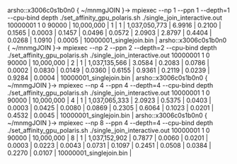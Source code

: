 arsho::x3006c0s1b0n0 { ~/mnmgJOIN }-> mpiexec --np 1 --ppn 1 --depth=1 --cpu-bind depth ./set_affinity_gpu_polaris.sh ./single_join_interactive.out 10000001 1 0 90000
| 10,000,000 | 1 | 1 | 1,037,050,773 |   6.9916 |   0.2100 |   0.1565 |   0.0003 |   0.1457 |   0.0496 |   0.0572 |   2.0903 |   2.8797 |   0.4404 |   0.0268 |   1.0910 |   0.0005 | 10000001_singlejoin.bin |
arsho::x3006c0s1b0n0 { ~/mnmgJOIN }-> mpiexec --np 2 --ppn 2 --depth=2 --cpu-bind depth ./set_affinity_gpu_polaris.sh ./single_join_interactive.out 10000001 1 0 90000
| 10,000,000 | 2 | 1 | 1,037,135,566 |   3.0584 |   0.2083 |   0.0786 |   0.0002 |   0.0830 |   0.0149 |   0.0360 |   0.6155 |   0.9361 |   0.2119 |   0.0239 |   0.9284 |   0.0004 | 10000001_singlejoin.bin |
arsho::x3006c0s1b0n0 { ~/mnmgJOIN }-> mpiexec --np 4 --ppn 4 --depth=4 --cpu-bind depth ./set_affinity_gpu_polaris.sh ./single_join_interactive.out 10000001 1 0 90000
| 10,000,000 | 4 | 1 | 1,037,065,333 |   2.0923 |   0.5375 |   0.0403 |   0.0003 |   0.0425 |   0.0080 |   0.0869 |   0.2305 |   0.6064 |   0.1023 |   0.0201 |   0.4532 |   0.0045 | 10000001_singlejoin.bin |
arsho::x3006c0s1b0n0 { ~/mnmgJOIN }-> mpiexec --np 8 --ppn 4 --depth=4 --cpu-bind depth ./set_affinity_gpu_polaris.sh ./single_join_interactive.out 10000001 1 0 90000
| 10,000,000 | 8 | 1 | 1,037,152,902 |   0.7877 |   0.0060 |   0.0201 |   0.0003 |   0.0223 |   0.0043 |   0.0731 |   0.1097 |   0.2451 |   0.0508 |   0.0384 |   0.2270 |   0.0107 | 10000001_singlejoin.bin |
